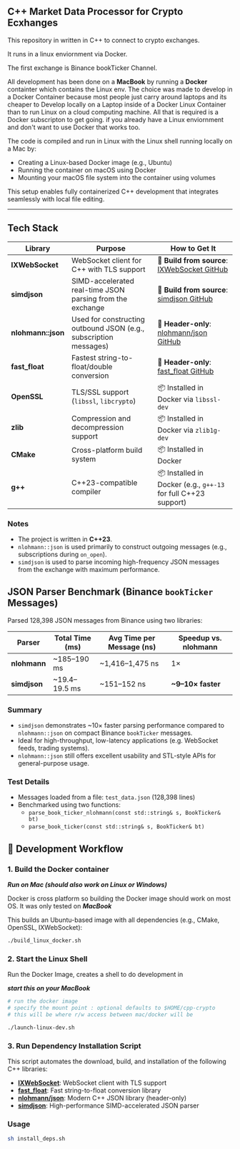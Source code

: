 ## C++ Market Data Processor for Crypto Ecxhanges

This repository in written in C++ to connect to crypto exchanges.

It runs in a linux enviornment via Docker.

The first exchange is Binance bookTicker Channel.

All development has been done on a **MacBook** by running a **Docker** containter which contains the Linux env.  The choice was made to develop in a Docker Container because most people just carry around laptops and its cheaper to Develop locally on a Laptop inside of a Docker Linux Container than to run Linux on a cloud computing machine.  All that is required is a Docker subscripton to get going.  if you already have a Linux enviornment and don't want to use Docker that works too.

The code is compiled and run in Linux with the Linux shell running locally on a Mac by:

- Creating a Linux-based Docker image (e.g., Ubuntu)
- Running the container on macOS using Docker
- Mounting your macOS file system into the container using volumes

This setup enables fully containerized C++ development that integrates seamlessly with local file editing.

---
## Tech Stack

| Library           | Purpose                                                                 | How to Get It                                                                                  |
| ----------------- | ----------------------------------------------------------------------- | ---------------------------------------------------------------------------------------------- |
| **IXWebSocket**   | WebSocket client for C++ with TLS support                               | 🔧 **Build from source**: [IXWebSocket GitHub](https://github.com/machinezone/IXWebSocket)    |
| **simdjson**      | SIMD-accelerated real-time JSON parsing from the exchange               | 🔧 **Build from source**: [simdjson GitHub](https://github.com/simdjson/simdjson)             |
| **nlohmann::json**| Used for constructing outbound JSON (e.g., subscription messages)       | 🔧 **Header-only**: [nlohmann/json GitHub](https://github.com/nlohmann/json)                  |
| **fast_float**    | Fastest string-to-float/double conversion                               | 🔧 **Header-only**: [fast_float GitHub](https://github.com/fastfloat/fast_float)              |
| **OpenSSL**       | TLS/SSL support (`libssl`, `libcrypto`)                                 | 📦 Installed in Docker via `libssl-dev`                                                        |
| **zlib**          | Compression and decompression support                                   | 📦 Installed in Docker via `zlib1g-dev`                                                        |
| **CMake**         | Cross-platform build system                                              | 📦 Installed in Docker                                                                         |
| **g++**           | C++23-compatible compiler                                                | 📦 Installed in Docker (e.g., `g++-13` for full C++23 support)                                 |

### Notes

- The project is written in **C++23**.
- `nlohmann::json` is used primarily to construct outgoing messages (e.g., subscriptions during `on_open`).
- `simdjson` is used to parse incoming high-frequency JSON messages from the exchange with maximum performance.

## JSON Parser Benchmark (Binance `bookTicker` Messages)

Parsed 128,398 JSON messages from Binance using two libraries:

| Parser        | Total Time (ms) | Avg Time per Message (ns) | Speedup vs. nlohmann |
|---------------|------------------|----------------------------|------------------------|
| **nlohmann**  | ~185–190 ms      | ~1,416–1,475 ns            | 1×                     |
| **simdjson**  | ~19.4–19.5 ms    | ~151–152 ns                | **~9–10× faster**      |

### Summary

- `simdjson` demonstrates ~10× faster parsing performance compared to `nlohmann::json` on compact Binance `bookTicker` messages.
- Ideal for high-throughput, low-latency applications (e.g. WebSocket feeds, trading systems).
- `nlohmann::json` still offers excellent usability and STL-style APIs for general-purpose usage.

### Test Details

- Messages loaded from a file: `test_data.json` (128,398 lines)
- Benchmarked using two functions:
  - `parse_book_ticker_nlohmann(const std::string& s, BookTicker& bt)`
  - `parse_book_ticker(const std::string& s, BookTicker& bt)`



## 🚀 Development Workflow

### 1. Build the Docker container

***Run on Mac (should also work on Linux or Windows)***

Docker is cross platform so building the Docker image should work on most OS.  It was only tested on ***MacBook***

This builds an Ubuntu-based image with all dependencies (e.g., CMake, OpenSSL, IXWebSocket):

```sh
./build_linux_docker.sh
```

### 2. Start the Linux Shell

Run the Docker Image, creates a shell to do development in

***start this on your MacBook***

```sh
# run the docker image
# specify the mount point : optional defaults to $HOME/cpp-crypto
# this will be where r/w access between mac/docker will be

./launch-linux-dev.sh
```

### 3. Run Dependency Installation Script

This script automates the download, build, and installation of the following C++ libraries:

- **[IXWebSocket](https://github.com/machinezone/IXWebSocket)**: WebSocket client with TLS support
- **[fast_float](https://github.com/fastfloat/fast_float)**: Fast string-to-float conversion library
- **[nlohmann/json](https://github.com/nlohmann/json)**: Modern C++ JSON library (header-only)
- **[simdjson](https://github.com/simdjson/simdjson)**: High-performance SIMD-accelerated JSON parser

### Usage

```sh
sh install_deps.sh
```